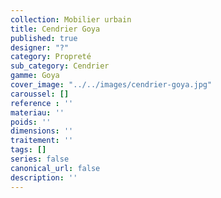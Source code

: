 ```yaml
---
collection: Mobilier urbain
title: Cendrier Goya
published: true
designer: "?"
category: Propreté
sub_category: Cendrier
gamme: Goya
cover_image: "../../images/cendrier-goya.jpg"
caroussel: []
reference : ''
materiau: ''
poids: ''
dimensions: ''
traitement: ''
tags: []
series: false
canonical_url: false
description: ''
---
```

